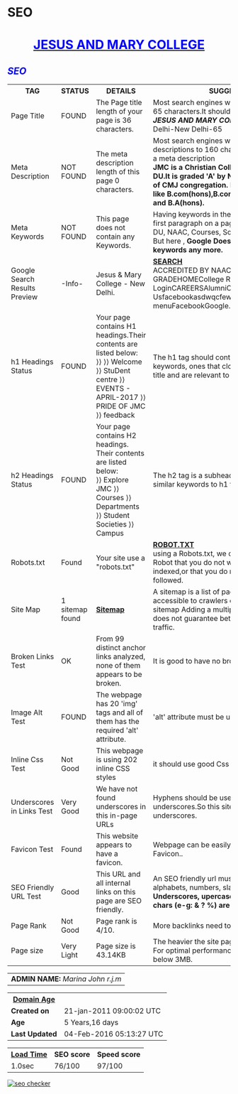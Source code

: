 # SEO
<html>
<style>
body{
background-image: url("http://2.bp.blogspot.com/-bCcJ6K3vBVU/USbIds1JIgI/AAAAAAAAANE/6vQG255z6B8/s1600/colorful+2.jpg")}
</style>
<body>
<div align="center">
  <b><u><h1 style="color:blue;">JESUS AND MARY COLLEGE</h1></u></b>
</div>
<i><h2 style="color:blue;">SEO</h2></i>
<table>
<tr>
<th><b>TAG</b></th>
<th><b>STATUS</b></th>
<th><b>DETAILS</b></th>
<th><b>SUGGESTIONS</b></th>
</tr>
<tr>
<td>Page Title</td>
<td>FOUND</td>
<td>The Page title length of your page is 36 characters.</td>
<td>Most search engines will truncate Page title to 65 characters.It should be <br>
<b><i>JESUS AND MARY COLLEGE</i></b> ,University of Delhi-New Delhi-65</td>
</tr>
<tr>
<td>Meta Description</td> 
<td>NOT FOUND </td>
<td>The meta description length of this page 0 characters.</td>
<td>Most search engines will truncate meta descriptions to 160 characters.There should be a meta description<br> <b>JMC is a Christian College affiliated under DU.It is graded 'A' by NAAC. It is run by sisters of CMJ congregation. It offers various courses like B.com(hons),B.com(prog),B.A.Programe and B.A(hons).</b></td>
</tr>
<tr>
<td>Meta Keywords</td>
<td>NOT FOUND </td>
<td>This page does not contain any Keywords.</td> 
<td>Having keywords in the first heading and in the first paragraph on a page are best.It can be <br> DU, NAAC, Courses, Societies.<br>
But here ,
<b>Google Does not accept meta keywords any more.</b></td>
</tr>

<tr>
<td>Google Search Results Preview</td>
<td>-Info- </td>
<td>Jesus & Mary College - New Delhi.</td>
<td><a href="http://www.jmc.ac.in/"><b>SEARCH</b></a><br>ACCREDITED BY NAAC WITH "A" GRADEHOMECollege RegulationsFaculty LoginCAREERSAlumniContact UsfacebookasdwqcfewfeFacebookgooglemobile menuFacebookGoogle...</td>
</tr>
<tr>
<td> h1 Headings Status</td>
<td> FOUND </td>
<td>Your page contains H1 headings.Their contents are listed below:<br>
⟩⟩ ⟩⟩ Welcome
⟩⟩ StuDent centre
⟩⟩ EVENTS - APRIL-2017
⟩⟩ PRIDE OF JMC 
⟩⟩ feedback</td>
<td>The h1 tag should contain your targeted keywords, ones that closely relate to the page title and are relevant to our content. </td>
</tr>
<tr>
<td> h2 Headings Status</td>
<td> FOUND </td>
<td>Your page contains H2 headings. Their contents are listed below:<br>
⟩⟩ Explore JMC
⟩⟩ Courses
⟩⟩ Departments
⟩⟩ Student Societies
⟩⟩ Campus</td>
<td>The h2 tag is a subheading and should contain similar keywords to h1 tag. </td>
</tr>

<tr>
<td>Robots.txt</td>
<td> Found</td>
<td>Your site use a "robots.txt"</td>
<td> <a href=" http://jmc.ac.in/robots.txt"> <b> ROBOT.TXT </b></a> <br>
using a Robots.txt, we can tell a spider or a Robot that you do not want some of your pages indexed,or that you do not want your links followed.</td>
</tr>

<tr>
<td> Site Map </td>
<td> 1 sitemap found </td>
<td> <a href="http://www.jmc.ac.in/sitemap.xml"> <b> Sitemap </b></a> </td>
<td>A sitemap is a list of pages of a web site accessible to crawlers or users.It is good to have sitemap
 Adding a multiple sitemap structure does not guarantee better indexation or more traffic.</td>
</tr>
<tr>
<td>Broken Links Test</td>
<td>OK</td>
<td>From 99 distinct anchor links analyzed, none of them appears to be broken. </td>
<td>It is good to have no broken links.</td>
</tr>
<tr>
<td>Image Alt Test</td>
<td>FOUND</td>
<td>The webpage has 20 'img' tags and all of them has the required 'alt' attribute. </td>
<td>'alt' attribute must be used with all 'img' tags.</td>
</tr>
<tr>
<td>Inline Css Test</td>
<td>Not Good</td>
<td>This webpage is using 202 inline CSS styles
</td>
<td>it should use good Css styles</td> 
</tr>
<tr>
<td>Underscores in Links Test	</td>
<td>Very Good</td>
<td>We have not found underscores in this in-page URLs</td>
<td>Hyphens should be used instead of underscores.So this site does not use any underscores.</td>
</tr>
<tr>
<td> Favicon Test </td>
<td> Found </td>
<td>This website appears to have a favicon.</td>
<td>Webpage can be easily recognized through Favicon..</td>
</tr>
<tr>
<td>SEO Friendly URL Test	</td>
<td> Good</td>
<td> This URL and all internal links on this page are SEO friendly.</td>
<td>An SEO friendly url must contain only lower alphabets, numbers, slashes(/), dash(-). <br>
<b>Underscores, upercase Alphabets and special chars (e-g: & ? %) are not seo friendly</b>.</td>
</tr>
<tr>
<td>Page Rank</td>
<td>Not Good</td>
<td>	Page rank is 4/10.</td>
<td>More backlinks need to be used to increase PR.</td>
</tr>
<tr>
<td>Page size</td><td >Very Light</td><td >Page size is 43.14KB</td><td>The heavier the site page, the slower the load. For optimal performance, try to keep page size below 3MB.</td>
 </tr>

</table>
<p>
<table>
<tr>
<td><b>ADMIN NAME:</b> <i>Marina John r.j.m</i></td>
</tr>
</table>
<p>
<table>
<tr>
     <th> <u><b>Domain Age</b></u></th>
    </tr>
    <tr>
      <td><b>Created on</b></td><td>21-jan-2011 09:00:02 UTC</td>
    </tr>
    <tr>
      <td><b>Age</b></td><td>5 Years,16 days</td> </tr>
    <tr>
      <td><b>Last Updated</b></td><td>04-Feb-2016 05:13:27 UTC</td>
    </tr>
</table>
<p>
<table>
    <tr>
      <th><u><b>Load Time</b></u></th><th><b>SEO score</b></th><th><b>Speed score</b></th>
    </tr>
    <tr><td>1.0sec</td><td>76/100</td><td>97/100</td>
    </tr>
</table>
<a href="http://smallseotools.com/website-seo-score-checker/" target="_blank"><img src="http://smallseotools.com/imgs/badge-bronze-xs.png" alt="seo checker"/></a>

</body>
</html>
